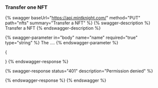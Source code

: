 
### Transfer one NFT

{% swagger baseUrl="https://api.mintknight.com/" method="PUT" path="nfts" summary="Transfer a NFT" %} {% swagger-description %} Transfer a NFT {% endswagger-description %}

{% swagger-parameter in="body" name="name" required="true" type="string" %} The .... {% endswagger-parameter %}


{
   
}
{% endswagger-response %}

{% swagger-response status="401" description="Permission denied" %}

{% endswagger-response %} {% endswagger %}
